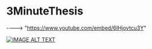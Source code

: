 # 3MinuteThesis

 ---->  "https://www.youtube.com/embed/6IHjovtcu3Y" 
 
 

[![IMAGE ALT TEXT](http://img.youtube.com/vi/6IHjovtcu3Y/0.jpg)](http://www.youtube.com/watch?v=6IHjovtcu3Y "Andre's Presentation")
